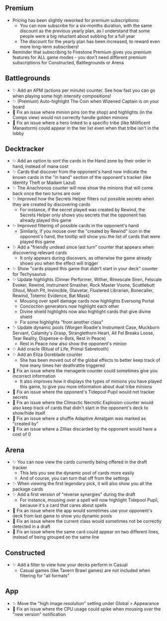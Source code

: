 ## Premium

- Pricing has been slightly reworked for premium subscriptions:
    - You can now subscribe for a six-months duration, with the same discount as the previous yearly plan, as I understand that some people were a big reluctant about subbing for a full year
    - The discount for the yearly plan has been increased, to reward even more long-term subscribers!
- Reminder that subscribing to Firestone Premium gives you premium features for ALL game modes - you don't need different premium subscriptions for Constructed, Battlegrounds or Arena

## Battlegrounds

- ✨ Add an APM (actions per minute) counter. See how fast you can go when playing some high intensity compositions!
- ✨ (Premium) Auto-highlight The Coin when Wizened Captain is on your board
- 🐞 Fix an issue where minion pins (on the shop) and highlights (in the Comps view) would not correctly handle golden minions
- 🐞 Fix an issue where a hero linked to a specific tribe (like Millificent Manastorm) could appear in the tier list even when that tribe isn't in the lobby

## Decktracker

- ✨ Add an option to sort the cards in the Hand zone by their order in hand, instead of mana cost
- ✨ Cards that discover from the opponent's hand now indicate the known cards in the "in hand" section of the opponent's tracker (like Identity Theft or Madam Lazul)
- ✨ The Anachronos counter will now show the minions that will come back once the two turns are over
- ✨ Improved how the Secrets Helper filters out possible secrets when they are created by discovering cards
    - For instance, if the secret played was created by Rewind, the Secrets Helper only shows you secrets that the opponent has already played this game
- ✨ Improved filtering of possible cards in the opponent's hand
    - Similarly, if you mouse over the "created by Rewind" icon in the opponent's hand, the tooltip will show you the list of cards that were played this game
- ✨ Add a "friendly undead since last turn" counter that appears when discovering relevant cards
    - It only appears during discovers, as otherwise the game already shows you when the effect will trigger
- ✨ Show "cards played this game that didn't start in your deck" counter for Techysaurus
- ✨ Update highlights (Dinner Performer, Wither, Rimescale Siren, Felscale Evoker, Rewind, Instrument Smasher, Rock Master Voone, Scuttlebutt Ghoul, Mosh Pit, Invincible, Glaivetar, Flustered Librarian, Bonecaller, Rewind, Totemic Evidence, Bat Mask)
    - Mousing over spell damage cards now highlights Eversong Portal
    - Concoction generators now highlight each other
    - Divine shield highlights now also highlight cards that give divine shield
    - Fix some highlights "from another class"
- ✨ Update dynamic pools (Worgen Roadie's Instrument Case, Muckborn Servant, Calamity's Grasp, Stranglethorn Heart, All Fel Breaks Loose, Tear Reality, Dispense-o-Bots, Rest in Peace)
    - Rest in Peace now also show the opponent's minion
- ✨ Add oracle (Ritual of Life, Primal Sabretooth)
- ✨ Add an Eliza Goreblade counter
    - She has been moved out of the global effects to better keep track of how many times her deathrattle triggered
- 🐞 Fix an issue where the menagerie counter could sometimes give you incorrect information
    - It also improves how it displays the types of minions you have played this game, to give you more information about dual tribe minions
- 🐞 Fix an issue where the opponent's Tidepool Pupil would not tracker secrets
- 🐞 Fix an issue where the Climactic Necrotic Explosion counter would also keep track of cards that didn't start in the opponent's deck to show/hide itself
- 🐞 Fix an issue where a shuffle Adaptive Amalgam was marked as "created by"
- 🐞 Fix an issue where a Zilliax discarded by the opponent would have a cost of 0

## Arena

- ✨ You can now view the cards currently being offered in the draft tracker
    - This lets you see the dynamic pool of cards more easily
    - And of course, you can turn that off from the settings
- ✨ When viewing the first legendary pick, it will also show you all the package cards
- ✨ Add a first version of "reverse synergies" during the draft
    - For instance, mousing over a spell will now highlight Tidepool Pupil, because it's a card that cares about spells
- 🐞 Fix an issue where the app would sometimes use your opponent's deck from last game to show you dynamic pools
- 🐞 Fix an issue where the current class would sometimes not be correctly detected in a draft
- 🐞 Fix an issue where the same card could appear on two different lines, instead of being grouped on the same line

## Constructed

- ✨ Add a filter to view how your decks perform in Casual
    - Casual games (like Tavern Brawl games) are not included when filtering for "all formats"

## App

- ✨ Move the "high image resolution" setting under Global > Appearance
- 🐞 Fix an issue where the CPU usage could spike when mousing over the "new version" notification
